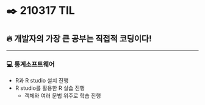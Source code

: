 # ✒️ 210317 TIL
## 🔥 개발자의 가장 큰 공부는 직접적 코딩이다!
----------------
### 💻 통계소프트웨어
  * R과 R studio 설치 진행
  * R studio를 활용한 R 실습 진행
      * 객체와 여러 문법 위주로 학습 진행
